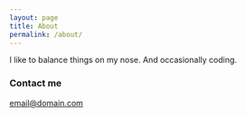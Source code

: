```yaml
---
layout: page
title: About
permalink: /about/
---
```


I like to balance things on my nose. And occasionally coding.

### Contact me

[email@domain.com](helpfulowl500@gmail.com)
